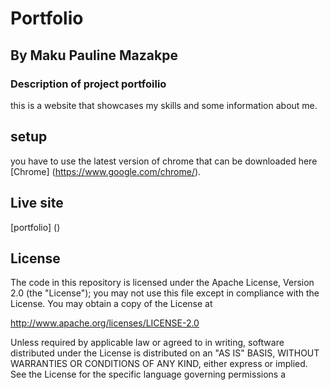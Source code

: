 # Portfolio
## By Maku Pauline Mazakpe
### Description of project portfoilio
this is a website that showcases my skills and some information about me.
## setup
you have to use the latest version of chrome that can be downloaded here [Chrome] (https://www.google.com/chrome/).
## Live site
[portfolio] ()
## License
The code in this repository is licensed under the Apache License, Version 2.0 (the "License");
you may not use this file except in compliance with the License.
You may obtain a copy of the License at

   http://www.apache.org/licenses/LICENSE-2.0

Unless required by applicable law or agreed to in writing, software
distributed under the License is distributed on an "AS IS" BASIS,
WITHOUT WARRANTIES OR CONDITIONS OF ANY KIND, either express or implied.
See the License for the specific language governing permissions a
